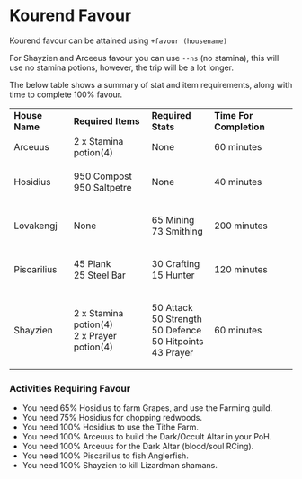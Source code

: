 # Kourend Favour

Kourend favour can be attained using `+favour (housename)`

For Shayzien and Arceeus favour you can use `--ns` (no stamina), this will use no stamina potions, however, the trip will be a lot longer.

The below table shows a summary of stat and item requirements, along with time to complete 100% favour.&#x20;

|                |                                                      |                                                                            |                         |
| -------------- | ---------------------------------------------------- | -------------------------------------------------------------------------- | ----------------------- |
| **House Name** | **Required Items**                                   | **Required Stats**                                                         | **Time For Completion** |
| Arceuus        | 2 x Stamina potion(4)                                | None                                                                       | 60 minutes              |
| Hosidius       | <p>950 Compost<br>950 Saltpetre</p>                  | None                                                                       | 40 minutes              |
| Lovakengj      | None                                                 | <p>65 Mining<br>73 Smithing</p>                                            | 200 minutes             |
| Piscarilius    | <p>45 Plank<br>25 Steel Bar</p>                      | <p>30 Crafting<br>15 Hunter</p>                                            | 120 minutes             |
| Shayzien       | <p>2 x Stamina potion(4)<br>2 x Prayer potion(4)</p> | <p>50 Attack<br>50 Strength<br>50 Defence<br>50 Hitpoints<br>43 Prayer</p> | 60 minutes              |

### Activities Requiring Favour

* You need 65% Hosidius to farm Grapes, and use the Farming guild.
* You need 75% Hosidius for chopping redwoods.
* You need 100% Hosidius to use the Tithe Farm.
* You need 100% Arceuus to build the Dark/Occult Altar in your PoH.
* You need 100% Arceuus for the Dark Altar (blood/soul RCing).
* You need 100% Piscarilius to fish Anglerfish.
* You need 100% Shayzien to kill Lizardman shamans.
